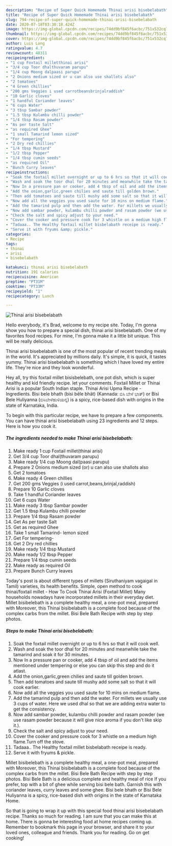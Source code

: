 ```yaml
---
description: "Recipe of Super Quick Homemade Thinai arisi bisebelabath"
title: "Recipe of Super Quick Homemade Thinai arisi bisebelabath"
slug: 794-recipe-of-super-quick-homemade-thinai-arisi-bisebelabath
date: 2020-07-18T03:30:18.424Z
image: https://img-global.cpcdn.com/recipes/74dd9bf845f6acbc/751x532cq70/thinai-arisi-bisebelabath-recipe-main-photo.jpg
thumbnail: https://img-global.cpcdn.com/recipes/74dd9bf845f6acbc/751x532cq70/thinai-arisi-bisebelabath-recipe-main-photo.jpg
cover: https://img-global.cpcdn.com/recipes/74dd9bf845f6acbc/751x532cq70/thinai-arisi-bisebelabath-recipe-main-photo.jpg
author: Luis Long
ratingvalue: 4.7
reviewcount: 48311
recipeingredient:
- "1 cup Foxtail milletthinai arisi"
- "3/4 cup Toor dhalthuvaram parupu"
- "1/4 cup Moong dalpaasi parupu"
- "2 Onions medium sized or u can also use shallots also"
- "2 tomatoes"
- "4 Green chillies"
- "200 gms Veggies i used carrotbeansbrinjalraddish"
- "10 Garlic cloves"
- "1 handful Coriander leaves"
- "6 cups Water"
- "3 tbsp Sambar powder"
- "1.5 tbsp Kulambu chilli powder"
- "1/4 tbsp Rasam powder"
- "As per taste Salt"
- "as required Ghee"
- "1 small Tamarind lemon sized"
- "For tempering"
- "2 Dry red chillies"
- "1/4 tbsp Mustard"
- "1/2 tbsp Pepper"
- "1/4 tbsp cumin seeds"
- "as required Oil"
- "Bunch Curry leaves"
recipeinstructions:
- "Soak the foxtail millet overnight or up to 6 hrs so that it will cook well."
- "Wash and soak the toor dhal for 20 minutes and meanwhile take the tamarind and soak it for 30 minutes."
- "Now In a pressure pan or cooker, add 4 tbsp of oil and add the items mentioned under tempering or else you can skip this step and do it atlast."
- "Add the onion,garlic,green chilies and saute till golden brown."
- "Then add tomatoes and saute till mushy add some salt so that it will cook earlier."
- "Now add all the veggies you used saute for 10 mins on medium flame."
- "Add the tamarind pulp and then add the water. For millets we usually use 3 cups of water. Here we used dhal so that we are adding extra water to get the consistency."
- "Now add sambar powder, kulambu chilli powder and rasam powder (we use rasam powder because it will give nice aroma if you don&#39;t like skip it.)."
- "Check the salt and spicy adjust to your need."
- "Cover the cooker and pressure cook for 3 whistle on a medium high flame.Turn off the stove."
- "Tadaaa.. The Healthy foxtail millet bisbelabath receipe is ready."
- "Serve it with fryums &amp; pickle."
categories:
- Recipe
tags:
- thinai
- arisi
- bisebelabath

katakunci: thinai arisi bisebelabath 
nutrition: 191 calories
recipecuisine: American
preptime: "PT31M"
cooktime: "PT33M"
recipeyield: "1"
recipecategory: Lunch

---
```



![Thinai arisi bisebelabath](https://img-global.cpcdn.com/recipes/74dd9bf845f6acbc/751x532cq70/thinai-arisi-bisebelabath-recipe-main-photo.jpg)

Hello everybody, it's Brad, welcome to my recipe site. Today, I'm gonna show you how to prepare a special dish, thinai arisi bisebelabath. One of my favorites food recipes. For mine, I'm gonna make it a little bit unique. This will be really delicious.

Thinai arisi bisebelabath is one of the most popular of recent trending meals in the world. It's appreciated by millions daily. It's simple, it is quick, it tastes yummy. Thinai arisi bisebelabath is something which I have loved my entire life. They're nice and they look wonderful.

Hey all, try this foxtail millet bisisbelebath, one pot dish, which is super healthy and kid friendly recipe. let your comments. Foxtail Millet or Thinai Arisi is a popular South Indian staple. Thinai Arisi Upma Recipe - Ingredients. Bisi bele bhath (bisi bēle bhāt) (Kannada: ಬಿಸಿ ಬೇಳೆ ಭಾತ್) or Bisi Bele Huliyanna (ಬಿಸಿಬೇಳೆಹುಳಿಯನ್ನ) is a spicy, rice-based dish with origins in the state of Karnataka, India.


To begin with this particular recipe, we have to prepare a few components. You can have thinai arisi bisebelabath using 23 ingredients and 12 steps. Here is how you cook it.

<!--inarticleads1-->

##### The ingredients needed to make Thinai arisi bisebelabath:

1. Make ready 1 cup Foxtail millet(thinai arisi)
1. Get 3/4 cup Toor dhal(thuvaram parupu)
1. Make ready 1/4 cup Moong dal(paasi parupu)
1. Prepare 2 Onions medium sized (or) u can also use shallots also
1. Get 2 tomatoes
1. Make ready 4 Green chillies
1. Get 200 gms Veggies (i used carrot,beans,brinjal,raddish)
1. Prepare 10 Garlic cloves
1. Take 1 handful Coriander leaves
1. Get 6 cups Water
1. Make ready 3 tbsp Sambar powder
1. Get 1.5 tbsp Kulambu chilli powder
1. Prepare 1/4 tbsp Rasam powder
1. Get As per taste Salt
1. Get as required Ghee
1. Take 1 small Tamarind- lemon sized
1. Get For tempering-
1. Get 2 Dry red chillies
1. Make ready 1/4 tbsp Mustard
1. Make ready 1/2 tbsp Pepper
1. Prepare 1/4 tbsp cumin seeds
1. Make ready as required Oil
1. Prepare Bunch Curry leaves


Today&#39;s post is about different types of millets (Siruthaniyam vagaigal in Tamil) varieties, its health benefits. Simple, open method to cook thinai/foxtail millet - How To Cook Thinai Arisi (Foxtail Millet) Many households nowadays have incorporated millets in their everyday diet. Millet bisibelebath is a complete healthy meal, a one-pot meal, prepared with Moreover, this Thinai bisibelabath is a complete food because of the complex carbs from the millet. Bisi Bele Bath Recipe with step by step photos. 

<!--inarticleads2-->

##### Steps to make Thinai arisi bisebelabath:

1. Soak the foxtail millet overnight or up to 6 hrs so that it will cook well.
1. Wash and soak the toor dhal for 20 minutes and meanwhile take the tamarind and soak it for 30 minutes.
1. Now In a pressure pan or cooker, add 4 tbsp of oil and add the items mentioned under tempering or else you can skip this step and do it atlast.
1. Add the onion,garlic,green chilies and saute till golden brown.
1. Then add tomatoes and saute till mushy add some salt so that it will cook earlier.
1. Now add all the veggies you used saute for 10 mins on medium flame.
1. Add the tamarind pulp and then add the water. For millets we usually use 3 cups of water. Here we used dhal so that we are adding extra water to get the consistency.
1. Now add sambar powder, kulambu chilli powder and rasam powder (we use rasam powder because it will give nice aroma if you don&#39;t like skip it.).
1. Check the salt and spicy adjust to your need.
1. Cover the cooker and pressure cook for 3 whistle on a medium high flame.Turn off the stove.
1. Tadaaa.. The Healthy foxtail millet bisbelabath receipe is ready.
1. Serve it with fryums &amp; pickle.


Millet bisibelebath is a complete healthy meal, a one-pot meal, prepared with Moreover, this Thinai bisibelabath is a complete food because of the complex carbs from the millet. Bisi Bele Bath Recipe with step by step photos. Bisi Bele Bath is a delicious complete and healthy meal of rice If you prefer, top with a bit of ghee while serving bisi bele bath. Garnish this with coriander leaves, curry leaves and some ghee. Bisi bele bhath or Bisi Bele Huliyanna is a spicy, rice-based dish with origins in the state of Karnataka Home. 

So that is going to wrap it up with this special food thinai arisi bisebelabath recipe. Thanks so much for reading. I am sure that you can make this at home. There is gonna be interesting food at home recipes coming up. Remember to bookmark this page in your browser, and share it to your loved ones, colleague and friends. Thank you for reading. Go on get cooking!
